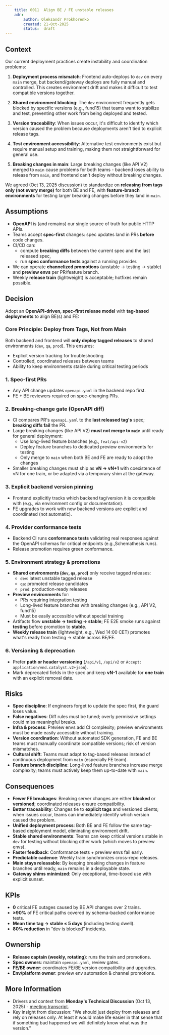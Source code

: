 ```yaml
---
    title: 0011  Align BE / FE unstable releases
    adr:
        author: Oleksandr Prokhorenko
        created: 21-Oct-2025
        status:  draft
---
```


## Context

Our current deployment practices create instability and coordination problems:

1. **Deployment process mismatch**: Frontend auto-deploys to `dev` on every `main` merge,
but backend/gateway deploys are fully manual and controlled.
This creates environment drift and makes it difficult to test compatible versions together.

2. **Shared environment blocking**: The `dev` environment frequently gets blocked by specific versions (e.g., fund15)
that teams want to stabilize and test, preventing other work from being deployed and tested.

3. **Version traceability**: When issues occur, it's difficult to identify which version caused the problem
because deployments aren't tied to explicit release tags.

4. **Test environment accessibility**: Alternative test environments exist but require manual setup and
training, making them not straightforward for general use.

5. **Breaking changes in main**: Large breaking changes (like API V2) merged to `main` cause problems
for both teams - backend loses ability to release from `main`, and frontend can't deploy without breaking changes.

We agreed (Oct 13, 2025 discussion) to standardize on **releasing from tags only (not every merge)** for both BE and FE,
with **feature-branch environments** for testing larger breaking changes before they land in `main`.

## Assumptions

- **OpenAPI** is (and remains) our single source of truth for public HTTP APIs.
- Teams accept **spec-first** changes: spec updates land in PRs **before** code changes.
- CI/CD can:
  - compute **breaking diffs** between the current spec and the last released spec,
  - run **spec conformance tests** against a running provider.
- We can operate **channelized promotions** (unstable → testing → stable) and **preview envs** per PR/feature branch.
- Weekly **release train** (lightweight) is acceptable; hotfixes remain possible.

## Decision

Adopt an **OpenAPI-driven, spec-first release model** with **tag-based deployments** to align BE(s) and FE:

### Core Principle: Deploy from Tags, Not from Main

Both backend and frontend will **only deploy tagged releases** to shared environments (`dev`, `qa`, `prod`).
This ensures:
- Explicit version tracking for troubleshooting
- Controlled, coordinated releases between teams
- Ability to keep environments stable during critical testing periods

### 1. **Spec-first PRs**
   - Any API change updates `openapi.yaml` in the backend repo first.
   - FE + BE reviewers required on spec-changing PRs.

### 2. **Breaking-change gate (OpenAPI diff)**
   - CI compares PR's `openapi.yaml` to the **last released tag's** spec; **breaking diffs fail** the PR.
   - Large breaking changes (like API V2) **must not merge to `main`** until ready for general deployment:
     - Use long-lived feature branches (e.g., `feat/api-v2`)
     - Deploy feature branches to dedicated preview environments for testing
     - Only merge to `main` when both BE and FE are ready to adopt the changes
   - Smaller breaking changes must ship as **vN → vN+1** with coexistence of vN for one train,
   or be adapted via a temporary shim at the gateway.

### 3. **Explicit backend version pinning**
   - Frontend explicitly tracks which backend tag/version it is compatible with (e.g., via environment config or documentation).
   - FE upgrades to work with new backend versions are explicit and coordinated (not automatic).

### 4. **Provider conformance tests**
   - Backend CI runs **conformance tests** validating real responses against the OpenAPI schemas for
   critical endpoints (e.g.,Schemathesis runs).
   - Release promotion requires green conformance.

### 5. **Environment strategy & promotions**
   - **Shared environments (`dev`, `qa`, `prod`)** only receive tagged releases:
     - `dev`: latest unstable tagged release
     - `qa`: promoted release candidates
     - `prod`: production-ready releases
   - **Preview environments** for:
     - PRs requiring integration testing
     - Long-lived feature branches with breaking changes (e.g., API V2, fund15)
     - Must be easily accessible without special training
   - Artifacts flow **unstable → testing → stable**; FE E2E smoke runs against **testing** before promotion to **stable**.
   - **Weekly release train** (lightweight, e.g., Wed 14:00 CET) promotes what's ready from testing → stable across BE/FE.

### 6. **Versioning & deprecation**
   - Prefer **path or header versioning** (`/api/v1`, `/api/v2` or `Accept: application/vnd.catalyst.v2+json`).
   - Mark deprecated fields in the spec and keep **vN-1** available for **one train** with an explicit removal date.

## Risks

- **Spec discipline**: If engineers forget to update the spec first, the guard loses value.
- **False negatives**: Diff rules must be tuned; overly permissive settings could miss meaningful breaks.
- **Infra & process**: Preview envs add CI complexity; preview environments must be made easily accessible without training.
- **Version coordination**: Without automated SDK generation, FE and BE teams must manually coordinate compatible versions; risk of version mismatches.
- **Cultural shift**: Teams must adapt to tag-based releases instead of continuous deployment from `main` (especially FE team).
- **Feature branch discipline**: Long-lived feature branches increase merge complexity; teams must actively keep them up-to-date with `main`.

## Consequences

- **Fewer FE breakages**: Breaking server changes are either **blocked** or **versioned**;
coordinated releases ensure compatibility.
- **Better traceability**: Changes tie to **explicit tags** and versioned clients; when issues occur,
teams can immediately identify which version caused the problem.
- **Unified deployment process**: Both BE and FE follow the same tag-based deployment model,
eliminating environment drift.
- **Stable shared environments**: Teams can keep critical versions stable in `dev` for testing without
blocking other work (which moves to preview envs).
- **Faster feedback**: Conformance tests + preview envs fail early.
- **Predictable cadence**: Weekly train synchronizes cross-repo releases.
- **Main stays releasable**: By keeping breaking changes in feature branches until ready,
 `main` remains in a deployable state.
- **Gateway shims minimized**: Only exceptional, time-boxed use with explicit sunset.

## KPIs

- **0** critical FE outages caused by BE API changes over 2 trains.
- **≥90%** of FE critical paths covered by schema-backed conformance tests.
- **Mean time tag → stable ≤ 5 days** (including testing dwell).
- **80% reduction** in “dev is blocked” incidents.

## Ownership

- **Release captain (weekly, rotating)**: runs the train and promotions.
- **Spec owners**: maintain `openapi.yaml`, review gates.
- **FE/BE owner**: coordinates FE/BE version compatibility and upgrades.
- **Env/platform owner**: preview env automation & channel promotions.

## More Information

- Drivers and context from **Monday's Technical Discussion** (Oct 13, 2025) -
[meeting transcript](https://docs.google.com/document/d/16rnXxr6z3WwWBB0EYlffef8cbqRrPzC8DXJhdKevedw/edit?usp=sharing).
- Key insight from discussion: "We should just deploy from releases and rely on releases only.
At least it would make life easier in that sense that if something bad happened we will definitely know what was the version."

